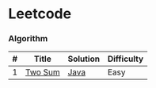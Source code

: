 # Leetcode
### Algorithm
| #   | Title | Solution | Difficulty |
|-----| ----- | -------- |------------|
| 1   |[Two Sum](https://leetcode.com/problems/two-sum/) | [Java](./algorithms/java/src/LargestNumberAfterMutatingSubtring/largestNumberAfterMutatingSubstring.java)| Easy       |
